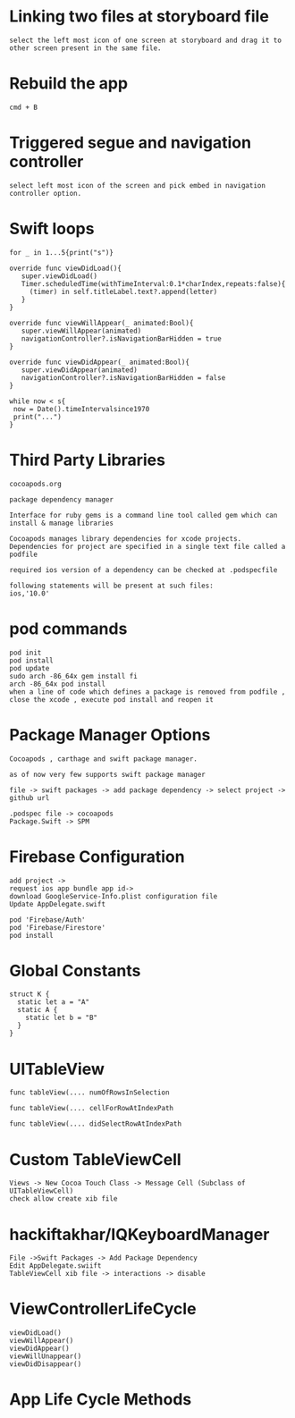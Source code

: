 # Linking two files at storyboard file

```
select the left most icon of one screen at storyboard and drag it to other screen present in the same file.
```

# Rebuild the app

```
cmd + B
```

# Triggered segue and navigation controller

```
select left most icon of the screen and pick embed in navigation controller option.
```

# Swift loops

```
for _ in 1...5{print("s")}

override func viewDidLoad(){
   super.viewDidLoad()
   Timer.scheduledTime(withTimeInterval:0.1*charIndex,repeats:false){
     (timer) in self.titleLabel.text?.append(letter)
   }
}

override func viewWillAppear(_ animated:Bool){
   super.viewWillAppear(animated)
   navigationController?.isNavigationBarHidden = true
}

override func viewDidAppear(_ animated:Bool){
   super.viewDidAppear(animated)
   navigationController?.isNavigationBarHidden = false
}

while now < s{
 now = Date().timeIntervalsince1970
 print("...")
}
```

# Third Party Libraries

```
cocoapods.org

package dependency manager

Interface for ruby gems is a command line tool called gem which can install & manage libraries

Cocoapods manages library dependencies for xcode projects. Dependencies for project are specified in a single text file called a podfile

required ios version of a dependency can be checked at .podspecfile

following statements will be present at such files:
ios,'10.0'
```

# pod commands

```
pod init
pod install
pod update
sudo arch -86_64x gem install fi
arch -86_64x pod install
when a line of code which defines a package is removed from podfile , close the xcode , execute pod install and reopen it
```


# Package Manager Options

```
Cocoapods , carthage and swift package manager.

as of now very few supports swift package manager

file -> swift packages -> add package dependency -> select project -> github url

.podspec file -> cocoapods 
Package.Swift -> SPM
```

# Firebase Configuration

```
add project ->
request ios app bundle app id->
download GoogleService-Info.plist configuration file
Update AppDelegate.swift

pod 'Firebase/Auth'
pod 'Firebase/Firestore'
pod install
```

# Global Constants

```
struct K {
  static let a = "A"
  static A {
    static let b = "B"
  }
}
```

# UITableView

```
func tableView(.... numOfRowsInSelection

func tableView(.... cellForRowAtIndexPath

func tableView(.... didSelectRowAtIndexPath
```

# Custom TableViewCell

```
Views -> New Cocoa Touch Class -> Message Cell (Subclass of UITableViewCell)
check allow create xib file
``` 

# hackiftakhar/IQKeyboardManager

```
File ->Swift Packages -> Add Package Dependency
Edit AppDelegate.swiift
TableViewCell xib file -> interactions -> disable
```

# ViewControllerLifeCycle

```
viewDidLoad()
viewWillAppear()
viewDidAppear()
viewWillUnappear()
viewDidDisappear()
```

# App Life Cycle Methods

```

```
